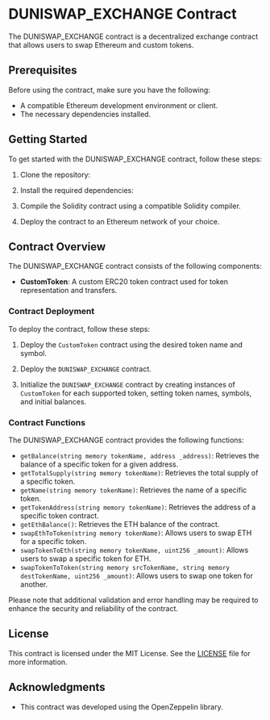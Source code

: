 # DUNISWAP_EXCHANGE Contract

The DUNISWAP_EXCHANGE contract is a decentralized exchange contract that allows users to swap Ethereum and custom tokens.

## Prerequisites

Before using the contract, make sure you have the following:

- A compatible Ethereum development environment or client.
- The necessary dependencies installed.

## Getting Started

To get started with the DUNISWAP_EXCHANGE contract, follow these steps:

1. Clone the repository:

2. Install the required dependencies:

3. Compile the Solidity contract using a compatible Solidity compiler.

4. Deploy the contract to an Ethereum network of your choice.

## Contract Overview

The DUNISWAP_EXCHANGE contract consists of the following components:

- **CustomToken**: A custom ERC20 token contract used for token representation and transfers.

### Contract Deployment

To deploy the contract, follow these steps:

1. Deploy the `CustomToken` contract using the desired token name and symbol.

2. Deploy the `DUNISWAP_EXCHANGE` contract.

3. Initialize the `DUNISWAP_EXCHANGE` contract by creating instances of `CustomToken` for each supported token, setting token names, symbols, and initial balances.

### Contract Functions

The DUNISWAP_EXCHANGE contract provides the following functions:

- `getBalance(string memory tokenName, address _address)`: Retrieves the balance of a specific token for a given address.
- `getTotalSupply(string memory tokenName)`: Retrieves the total supply of a specific token.
- `getName(string memory tokenName)`: Retrieves the name of a specific token.
- `getTokenAddress(string memory tokenName)`: Retrieves the address of a specific token contract.
- `getEthBalance()`: Retrieves the ETH balance of the contract.
- `swapEthToToken(string memory tokenName)`: Allows users to swap ETH for a specific token.
- `swapTokenToEth(string memory tokenName, uint256 _amount)`: Allows users to swap a specific token for ETH.
- `swapTokenToToken(string memory srcTokenName, string memory destTokenName, uint256 _amount)`: Allows users to swap one token for another.

Please note that additional validation and error handling may be required to enhance the security and reliability of the contract.

## License

This contract is licensed under the MIT License. See the [LICENSE](LICENSE) file for more information.

## Acknowledgments

- This contract was developed using the OpenZeppelin library.
